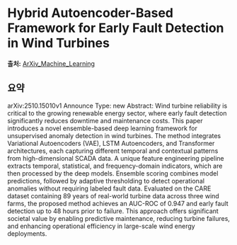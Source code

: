 # Hybrid Autoencoder-Based Framework for Early Fault Detection in Wind Turbines

**출처:** [ArXiv_Machine_Learning](https://arxiv.org/abs/2510.15010)

## 요약
arXiv:2510.15010v1 Announce Type: new
Abstract: Wind turbine reliability is critical to the growing renewable energy sector, where early fault detection significantly reduces downtime and maintenance costs. This paper introduces a novel ensemble-based deep learning framework for unsupervised anomaly detection in wind turbines. The method integrates Variational Autoencoders (VAE), LSTM Autoencoders, and Transformer architectures, each capturing different temporal and contextual patterns from high-dimensional SCADA data. A unique feature engineering pipeline extracts temporal, statistical, and frequency-domain indicators, which are then processed by the deep models. Ensemble scoring combines model predictions, followed by adaptive thresholding to detect operational anomalies without requiring labeled fault data. Evaluated on the CARE dataset containing 89 years of real-world turbine data across three wind farms, the proposed method achieves an AUC-ROC of 0.947 and early fault detection up to 48 hours prior to failure. This approach offers significant societal value by enabling predictive maintenance, reducing turbine failures, and enhancing operational efficiency in large-scale wind energy deployments.

